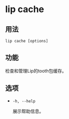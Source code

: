 # lip cache

## 用法

```shell
lip cache [options]
```

## 功能

检查和管理Lip的tooth包缓存。

## 选项

- `-h, --help`

  展示帮助信息。